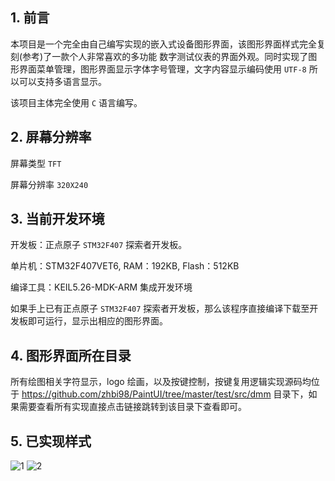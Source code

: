 
## 1. 前言

本项目是一个完全由自己编写实现的嵌入式设备图形界面，该图形界面样式完全复刻(参考)了一款个人非常喜欢的多功能
数字测试仪表的界面外观。同时实现了图形界面菜单管理，图形界面显示字体字号管理，文字内容显示编码使用 `UTF-8` 所以可以支持多语言显示。

该项目主体完全使用 `C` 语言编写。

## 2. 屏幕分辨率

屏幕类型 `TFT` 

屏幕分辨率 `320X240`

## 3. 当前开发环境

开发板：正点原子 `STM32F407` 探索者开发板。

单片机：STM32F407VET6, RAM：192KB, Flash：512KB

编译工具：KEIL5.26-MDK-ARM 集成开发环境

如果手上已有正点原子 `STM32F407` 探索者开发板，那么该程序直接编译下载至开发板即可运行，显示出相应的图形界面。

## 4. 图形界面所在目录

所有绘图相关字符显示，logo 绘画，以及按键控制，按键复用逻辑实现源码均位于 https://github.com/zhbi98/PaintUI/tree/master/test/src/dmm 目录下，如果需要查看所有实现直接点击链接跳转到该目录下查看即可。

## 5. 已实现样式

![1](https://user-images.githubusercontent.com/49710448/153782776-5ceab64f-4000-4c7f-8927-2d3ad74fa096.jpg)
![2](https://user-images.githubusercontent.com/49710448/155092754-0f0aafc8-c47c-4015-8d28-565234074cde.jpg)

